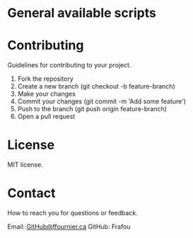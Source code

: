 # General available scripts 

# Contributing
Guidelines for contributing to your project.

1. Fork the repository
2. Create a new branch (git checkout -b feature-branch)
3. Make your changes
4. Commit your changes (git commit -m 'Add some feature')
4. Push to the branch (git push origin feature-branch)
5. Open a pull request

# License
MIT license.

# Contact
How to reach you for questions or feedback.

Email: GitHub@ffournier.ca
GitHub: Frafou
